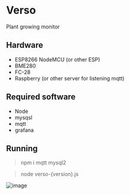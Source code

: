 # Verso
Plant growing monitor

## Hardware
- ESP8266 NodeMCU (or other ESP)
- BME280
- FC-28
- Raspberry (or other server for listening mqtt)

## Required software
- Node
- mysqsl
- mqtt
- grafana

## Running
> npm i mqtt mysql2

> node verso-{version}.js

![image](https://github.com/Clomez/Verso/assets/17356557/94def673-8aa2-4c55-bdaf-9f1daf559573)
